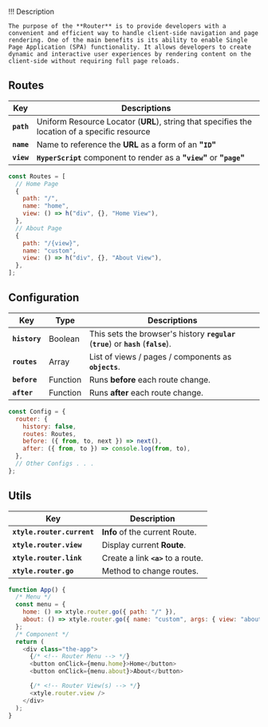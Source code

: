 !!! Description

    The purpose of the **Router** is to provide developers with a convenient and efficient way to handle client-side navigation and page rendering. One of the main benefits is its ability to enable Single Page Application (SPA) functionality. It allows developers to create dynamic and interactive user experiences by rendering content on the client-side without requiring full page reloads.

## Routes

| Key        | Descriptions                                                                                  |
| ---------- | --------------------------------------------------------------------------------------------- |
| **`path`** | Uniform Resource Locator (**URL**), string that specifies the location of a specific resource |
| **`name`** | Name to reference the **URL** as a form of an **"`ID`"**                                      |
| **`view`** | **`HyperScript`** component to render as a **"`view`"** or **"`page`"**                       |

```js
const Routes = [
  // Home Page
  {
    path: "/",
    name: "home",
    view: () => h("div", {}, "Home View"),
  },
  // About Page
  {
    path: "/{view}",
    name: "custom",
    view: () => h("div", {}, "About View"),
  },
];
```

## Configuration

| Key           | Type     | Descriptions                                                                            |
| ------------- | -------- | --------------------------------------------------------------------------------------- |
| **`history`** | Boolean  | This sets the browser's history **`regular`** (**`true`**) or **`hash`** (**`false`**). |
| **`routes`**  | Array    | List of views / pages / components as **`objects`**.                                    |
| **`before`**  | Function | Runs **before** each route change.                                                      |
| **`after`**   | Function | Runs **after** each route change.                                                       |

```js
const Config = {
  router: {
    history: false,
    routes: Routes,
    before: ({ from, to, next }) => next(),
    after: ({ from, to }) => console.log(from, to),
  },
  // Other Configs . . .
};
```

## Utils

| Key                        | Description                         |
| -------------------------- | ----------------------------------- |
| **`xtyle.router.current`** | **Info** of the current Route.      |
| **`xtyle.router.view`**    | Display current **Route**.          |
| **`xtyle.router.link`**    | Create a link **`<a>`** to a route. |
| **`xtyle.router.go`**      | Method to change routes.            |

```js
function App() {
  /* Menu */
  const menu = {
    home: () => xtyle.router.go({ path: "/" }),
    about: () => xtyle.router.go({ name: "custom", args: { view: "about" } }),
  };
  /* Component */
  return (
    <div class="the-app">
      {/* <!-- Router Menu --> */}
      <button onClick={menu.home}>Home</button>
      <button onClick={menu.about}>About</button>

      {/* <!-- Router View(s) --> */}
      <xtyle.router.view />
    </div>
  );
}
```

